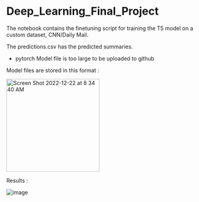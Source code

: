 # Deep_Learning_Final_Project

The notebook contains the finetuning script for training the T5 model on a custom dataset, CNN/Daily Mail. 

The predictions.csv has the predicted summaries. 
* pytorch Model file is too large to be uploaded to github

Model files are stored in this format : 

<img width="243" alt="Screen Shot 2022-12-22 at 8 34 40 AM" src="https://user-images.githubusercontent.com/26515041/209145541-0dbbba85-8579-4a34-b879-62b58fced398.png">

Results : 

![image](https://user-images.githubusercontent.com/26515041/209145599-07c63092-3ff9-4373-b143-ee1c8b02f13f.png)
